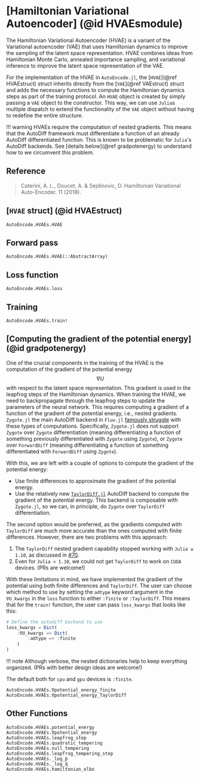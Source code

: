 # [Hamiltonian Variational Autoencoder] (@id HVAEsmodule)

The Hamiltonian Variational Autoencoder (HVAE) is a variant of the Variational
autoencoder (VAE) that uses Hamiltonian dynamics to improve the sampling of the
latent space representation. HVAE combines ideas from Hamiltonian Monte Carlo,
annealed importance sampling, and variational inference to improve the latent
space representation of the VAE.

For the implementation of the HVAE in `AutoEncode.jl`, the [`HVAE`](@ref
HVAEstruct) struct inherits directly from the [`VAE`](@ref VAEstruct) struct and
adds the necessary functions to compute the Hamiltonian dynamics steps as part
of the training protocol. An `HVAE` object is created by simply passing a `VAE`
object to the constructor. This way, we can use `Julia`s multiple dispatch to
extend the functionality of the `VAE` object without having to redefine the
entire structure.

!!! warning
    HVAEs require the computation of nested gradients. This means that the
    AutoDiff framework must differentiate a function of an already AutoDiff
    differentiated function. This is known to be problematic for `Julia`'s
    AutoDiff backends. See [details below](@ref gradpotenergy) to understand how
    to we circumvent this problem.

## Reference

> Caterini, A. L., Doucet, A. & Sejdinovic, D. Hamiltonian Variational
> Auto-Encoder. 11 (2018).

## [`HVAE` struct] (@id HVAEstruct)

```@docs
AutoEncode.HVAEs.HVAE
```

## Forward pass

```@docs
AutoEncode.HVAEs.HVAE(::AbstractArray)
```

## Loss function

```@docs
AutoEncode.HVAEs.loss
```

## Training

```@docs
AutoEncode.HVAEs.train!
```

## [Computing the gradient of the potential energy] (@id gradpotenergy)

One of the crucial components in the training of the HVAE is the computation of
the gradient of the potential energy $$\nabla U$$ with respect to the latent
space representation. This gradient is used in the leapfrog steps of the
Hamiltonian dynamics. When training the HVAE, we need to backpropagate through
the leapfrog steps to update the parameters of the neural network. This requires
computing a gradient of a function of the gradient of the potential energy,
i.e., nested gradients. `Zygote.jl` the main AutoDiff backend in `Flux.jl`
[famously
struggle](https://discourse.julialang.org/t/is-it-possible-to-do-nested-ad-elegantly-in-julia-pinns/98888)
with these types of computations. Specifically, `Zygote.jl` does not support
`Zygote` over `Zygote` differentiation (meaning differentiating a function of
something previously differentiated with `Zygote` using `Zygote`), or `Zygote`
over `ForwardDiff` (meaning differentiating a function of something
differentiated with `ForwardDiff` using `Zygote`).

With this, we are left with a couple of options to compute the gradient of the
potential energy:
- Use finite differences to approximate the gradient of the potential energy.
- Use the relatively new
  [`TaylorDiff.jl`](https://github.com/JuliaDiff/TaylorDiff.jl/tree/main)
  AutoDiff backend to compute the gradient of the potential energy. This backend
  is composable with `Zygote.jl`, so we can, in principle, do `Zygote` over
  `TaylorDiff` differentiation.

The second option would be preferred, as the gradients computed with
`TaylorDiff` are much more accurate than the ones computed with finite
differences. However, there are two problems with this approach:
1. The `TaylorDiff` nested gradient capability stopped working with `Julia ≥
    1.10`, as discussed in
    [#70](https://github.com/JuliaDiff/TaylorDiff.jl/issues/70).
2. Even for `Julia < 1.10`, we could not get `TaylorDiff` to work on `CUDA`
    devices. (PRs are welcome!)

With these limitations in mind, we have implemented the gradient of the
potential using both finite differences and `TaylorDiff`. The user can choose
which method to use by setting the `adtype` keyword argument in the `∇U_kwargs`
in the `loss` function to either `:finite` or `:TaylorDiff`. This means that
for the `train!` function, the user can pass `loss_kwargs` that looks like this:

```julia
# Define the autodiff backend to use
loss_kwargs = Dict(
    :∇U_kwargs => Dict(
        :adtype => :finite
    )
)
```
!!! note
    Although verbose, the nested dictionaries help to keep everything organized.
    (PRs with better design ideas are welcome!)

The default both for `cpu` and `gpu` devices is `:finite`.

```@docs
AutoEncode.HVAEs.∇potential_energy_finite
AutoEncode.HVAEs.∇potential_energy_TaylorDiff
```

## Other Functions

```@docs
AutoEncode.HVAEs.potential_energy
AutoEncode.HVAEs.∇potential_energy
AutoEncode.HVAEs.leapfrog_step
AutoEncode.HVAEs.quadratic_tempering
AutoEncode.HVAEs.null_tempering
AutoEncode.HVAEs.leapfrog_tempering_step
AutoEncode.HVAEs._log_p̄
AutoEncode.HVAEs._log_q̄
AutoEncode.HVAEs.hamiltonian_elbo
```